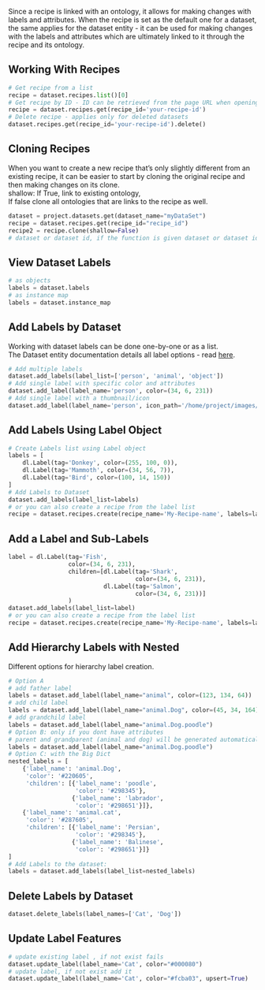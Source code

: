 Since a recipe is linked with an ontology, it allows for making changes with labels and attributes. When the recipe is set as the default one for a dataset, the same applies for the dataset entity - it can be used for making changes with the labels and attributes which are ultimately linked to it through the recipe and its ontology.  
## Working With Recipes  
  

```python
# Get recipe from a list
recipe = dataset.recipes.list()[0]
# Get recipe by ID - ID can be retrieved from the page URL when opening the recipe in the platform
recipe = dataset.recipes.get(recipe_id='your-recipe-id')
# Delete recipe - applies only for deleted datasets
dataset.recipes.get(recipe_id='your-recipe-id').delete()
```
## Cloning Recipes  
When you want to create a new recipe that’s only slightly different from an existing recipe, it can be easier to start by cloning the original recipe and then making changes on its clone.  
shallow: If True, link to existing ontology,  
              If false clone all ontologies that are links to the recipe as well.  
  
  

```python
dataset = project.datasets.get(dataset_name="myDataSet")
recipe = dataset.recipes.get(recipe_id="recipe_id")
recipe2 = recipe.clone(shallow=False)
# dataset or dataset id, if the function is given dataset or dataset id parameters, the recipe will be linked to the given dataset
```
## View Dataset Labels  
  

```python
# as objects
labels = dataset.labels
# as instance map
labels = dataset.instance_map
```
## Add Labels by Dataset  
Working with dataset labels can be done one-by-one or as a list.  
The Dataset entity documentation details all label options - read <a href="https://console.dataloop.ai/sdk-docs/dtlpy.entities.html#dtlpy.entities.dataset.Dataset.add_label" target="_blank">here</a>.  
  

```python
# Add multiple labels
dataset.add_labels(label_list=['person', 'animal', 'object'])
# Add single label with specific color and attributes
dataset.add_label(label_name='person', color=(34, 6, 231))
# Add single label with a thumbnail/icon
dataset.add_label(label_name='person', icon_path='/home/project/images/icon.jpg')
```
## Add Labels Using Label Object  
  

```python
# Create Labels list using Label object
labels = [
    dl.Label(tag='Donkey', color=(255, 100, 0)),
    dl.Label(tag='Mammoth', color=(34, 56, 7)),
    dl.Label(tag='Bird', color=(100, 14, 150))
]
# Add Labels to Dataset
dataset.add_labels(label_list=labels)
# or you can also create a recipe from the label list
recipe = dataset.recipes.create(recipe_name='My-Recipe-name', labels=labels)
```
## Add a Label and Sub-Labels  
  

```python
label = dl.Label(tag='Fish',
                 color=(34, 6, 231),
                 children=[dl.Label(tag='Shark',
                                    color=(34, 6, 231)),
                           dl.Label(tag='Salmon',
                                    color=(34, 6, 231))]
                 )
dataset.add_labels(label_list=label)
# or you can also create a recipe from the label list
recipe = dataset.recipes.create(recipe_name='My-Recipe-name', labels=labels)
```
## Add Hierarchy Labels with Nested  
Different options for hierarchy label creation.  
  

```python
# Option A
# add father label
labels = dataset.add_label(label_name="animal", color=(123, 134, 64))
# add child label
labels = dataset.add_label(label_name="animal.Dog", color=(45, 34, 164))
# add grandchild label
labels = dataset.add_label(label_name="animal.Dog.poodle")
# Option B: only if you dont have attributes
# parent and grandparent (animal and dog) will be generated automatically
labels = dataset.add_label(label_name="animal.Dog.poodle")
# Option C: with the Big Dict
nested_labels = [
    {'label_name': 'animal.Dog',
     'color': '#220605',
     'children': [{'label_name': 'poodle',
                   'color': '#298345'},
                  {'label_name': 'labrador',
                   'color': '#298651'}]},
    {'label_name': 'animal.cat',
     'color': '#287605',
     'children': [{'label_name': 'Persian',
                   'color': '#298345'},
                  {'label_name': 'Balinese',
                   'color': '#298651'}]}
]
# Add Labels to the dataset:
labels = dataset.add_labels(label_list=nested_labels)
```
## Delete Labels by Dataset  

```python
dataset.delete_labels(label_names=['Cat', 'Dog'])
```
## Update Label Features  
  

```python
# update existing label , if not exist fails
dataset.update_label(label_name='Cat', color="#000080")
# update label, if not exist add it
dataset.update_label(label_name='Cat', color="#fcba03", upsert=True)
```
